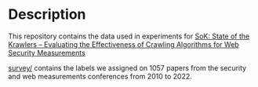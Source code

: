 # Description

This repository contains the data used in experiments for [SoK: State of the Krawlers – Evaluating the Effectiveness of Crawling Algorithms for Web Security Measurements](https://www.usenix.org/conference/usenixsecurity24/presentation/stafeev)

[survey/](survey/) contains the labels we assigned on 1057 papers from the security and web measurements conferences from 2010 to 2022.
